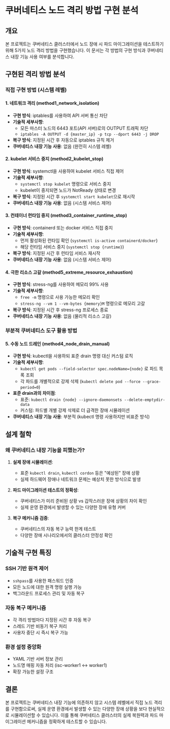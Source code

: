 # 쿠버네티스 노드 격리 방법 구현 분석

## 개요

본 프로젝트는 쿠버네티스 클러스터에서 노드 장애 시 파드 마이그레이션을 테스트하기 위해 5가지 노드 격리 방법을 구현했습니다. 이 문서는 각 방법의 구현 방식과 쿠버네티스 내장 기능 사용 여부를 분석합니다.

## 구현된 격리 방법 분석

### 직접 구현 방법 (시스템 레벨)

#### 1. 네트워크 격리 (method1_network_isolation)
- **구현 방식**: iptables를 사용하여 API 서버 통신 차단
- **기술적 세부사항**:
  - 모든 마스터 노드의 6443 포트(API 서버)로의 OUTPUT 트래픽 차단
  - `iptables -A OUTPUT -d {master_ip} -p tcp --dport 6443 -j DROP`
- **복구 방식**: 지정된 시간 후 자동으로 iptables 규칙 제거
- **쿠버네티스 내장 기능 사용**: 없음 (완전히 시스템 레벨)

#### 2. kubelet 서비스 중지 (method2_kubelet_stop)
- **구현 방식**: systemctl을 사용하여 kubelet 서비스 직접 제어
- **기술적 세부사항**:
  - `systemctl stop kubelet` 명령으로 서비스 중지
  - kubelet이 중지되면 노드가 NotReady 상태로 변경
- **복구 방식**: 지정된 시간 후 `systemctl start kubelet`으로 재시작
- **쿠버네티스 내장 기능 사용**: 없음 (시스템 서비스 제어)

#### 3. 컨테이너 런타임 중지 (method3_container_runtime_stop)
- **구현 방식**: containerd 또는 docker 서비스 직접 중지
- **기술적 세부사항**:
  - 먼저 활성화된 런타임 확인 (`systemctl is-active containerd/docker`)
  - 해당 런타임 서비스 중지 (`systemctl stop {runtime}`)
- **복구 방식**: 지정된 시간 후 런타임 서비스 재시작
- **쿠버네티스 내장 기능 사용**: 없음 (시스템 서비스 제어)

#### 4. 극한 리소스 고갈 (method5_extreme_resource_exhaustion)
- **구현 방식**: stress-ng를 사용하여 메모리 99% 사용
- **기술적 세부사항**:
  - `free -m` 명령으로 사용 가능한 메모리 확인
  - `stress-ng --vm 1 --vm-bytes {memory}M` 명령으로 메모리 고갈
- **복구 방식**: 지정된 시간 후 stress-ng 프로세스 종료
- **쿠버네티스 내장 기능 사용**: 없음 (물리적 리소스 고갈)

### 부분적 쿠버네티스 도구 활용 방법

#### 5. 수동 노드 드레인 (method4_node_drain_manual)
- **구현 방식**: kubectl을 사용하되 표준 drain 명령 대신 커스텀 로직
- **기술적 세부사항**:
  - `kubectl get pods --field-selector spec.nodeName={node}` 로 파드 목록 조회
  - 각 파드를 개별적으로 강제 삭제 (`kubectl delete pod --force --grace-period=0`)
- **표준 drain과의 차이점**:
  - 표준: `kubectl drain {node} --ignore-daemonsets --delete-emptydir-data`
  - 커스텀: 파드별 개별 강제 삭제로 더 급격한 장애 시뮬레이션
- **쿠버네티스 내장 기능 사용**: 부분적 (kubectl 명령 사용하지만 비표준 방식)

## 설계 철학

### 왜 쿠버네티스 내장 기능을 피했는가?

1. **실제 장애 시뮬레이션**: 
   - 표준 `kubectl drain`, `kubectl cordon` 등은 "예상된" 장애 상황
   - 실제 하드웨어 장애나 네트워크 문제는 예상치 못한 방식으로 발생

2. **파드 마이그레이션 테스트의 정확성**:
   - 쿠버네티스가 미리 준비된 상황 vs 갑작스러운 장애 상황의 차이 확인
   - 실제 운영 환경에서 발생할 수 있는 다양한 장애 유형 커버

3. **복구 메커니즘 검증**:
   - 쿠버네티스의 자동 복구 능력 한계 테스트
   - 다양한 장애 시나리오에서의 클러스터 안정성 확인

## 기술적 구현 특징

### SSH 기반 원격 제어
- `sshpass`를 사용한 패스워드 인증
- 모든 노드에 대한 원격 명령 실행 가능
- 백그라운드 프로세스 관리 및 자동 복구

### 자동 복구 메커니즘
- 각 격리 방법마다 지정된 시간 후 자동 복구
- 스레드 기반 비동기 복구 처리
- 사용자 중단 시 즉시 복구 가능

### 환경 설정 중앙화
- YAML 기반 서버 정보 관리
- 노드명 매핑 자동 처리 (isc-worker1 ↔ worker1)
- 확장 가능한 설정 구조

## 결론

본 프로젝트는 쿠버네티스 내장 기능에 의존하지 않고 시스템 레벨에서 직접 노드 격리를 구현함으로써, 실제 운영 환경에서 발생할 수 있는 다양한 장애 상황을 보다 현실적으로 시뮬레이션할 수 있습니다.
이를 통해 쿠버네티스 클러스터의 실제 복원력과 파드 마이그레이션 메커니즘을 정확하게 테스트할 수 있습니다. 